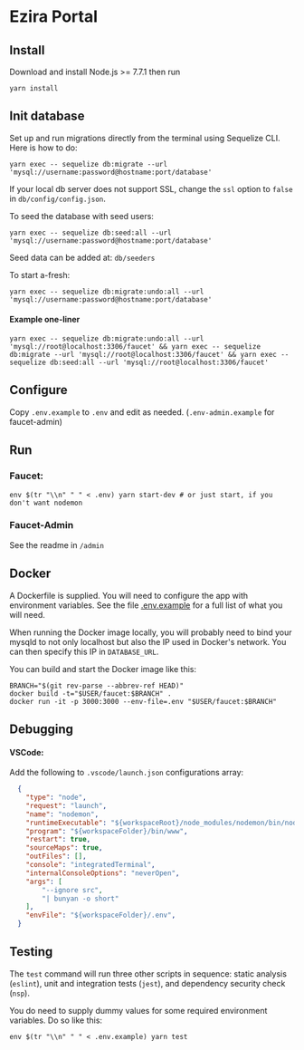 # Ezira Portal

## Install
Download and install Node.js >= 7.7.1 then run
```
yarn install
```

## Init database

Set up and run migrations directly from the terminal using Sequelize CLI. Here is how to do:
```
yarn exec -- sequelize db:migrate --url 'mysql://username:password@hostname:port/database'
```

If your local db server does not support SSL, change the `ssl` option to `false` in `db/config/config.json`.

To seed the database with seed users:
```
yarn exec -- sequelize db:seed:all --url 'mysql://username:password@hostname:port/database'
```

Seed data can be added at: `db/seeders`

To start a-fresh:
```
yarn exec -- sequelize db:migrate:undo:all --url 'mysql://username:password@hostname:port/database'
```

#### Example one-liner
```
yarn exec -- sequelize db:migrate:undo:all --url 'mysql://root@localhost:3306/faucet' && yarn exec -- sequelize db:migrate --url 'mysql://root@localhost:3306/faucet' && yarn exec -- sequelize db:seed:all --url 'mysql://root@localhost:3306/faucet'
```

## Configure

Copy `.env.example` to `.env` and edit as needed. (`.env-admin.example` for faucet-admin)

## Run
### Faucet:
```
env $(tr "\\n" " " < .env) yarn start-dev # or just start, if you don't want nodemon
```
### Faucet-Admin
See the readme in `/admin`

## Docker

A Dockerfile is supplied. You will need to configure the app with environment variables.
See the file [.env.example](.env.example) for a full list of what you will need.

When running the Docker image locally, you will probably need to bind your mysqld to not only localhost
but also the IP used in Docker's network. You can then specify this IP in `DATABASE_URL`.

You can build and start the Docker image like this:

```
BRANCH="$(git rev-parse --abbrev-ref HEAD)"
docker build -t="$USER/faucet:$BRANCH" .
docker run -it -p 3000:3000 --env-file=.env "$USER/faucet:$BRANCH"
```

## Debugging

#### VSCode:
Add the following to `.vscode/launch.json` configurations array:
```json
  {
    "type": "node",
    "request": "launch",
    "name": "nodemon",
    "runtimeExecutable": "${workspaceRoot}/node_modules/nodemon/bin/nodemon.js",
    "program": "${workspaceFolder}/bin/www",
    "restart": true,
    "sourceMaps": true,
    "outFiles": [],
    "console": "integratedTerminal",
    "internalConsoleOptions": "neverOpen",
    "args": [
        "--ignore src",
        "| bunyan -o short"
    ],
    "envFile": "${workspaceFolder}/.env",
  }
```

## Testing

The `test` command will run three other scripts in sequence: static analysis (`eslint`), unit and integration tests (`jest`), and dependency security check (`nsp`).

You do need to supply dummy values for some required environment variables. Do so like this:

```
env $(tr "\\n" " " < .env.example) yarn test
```
